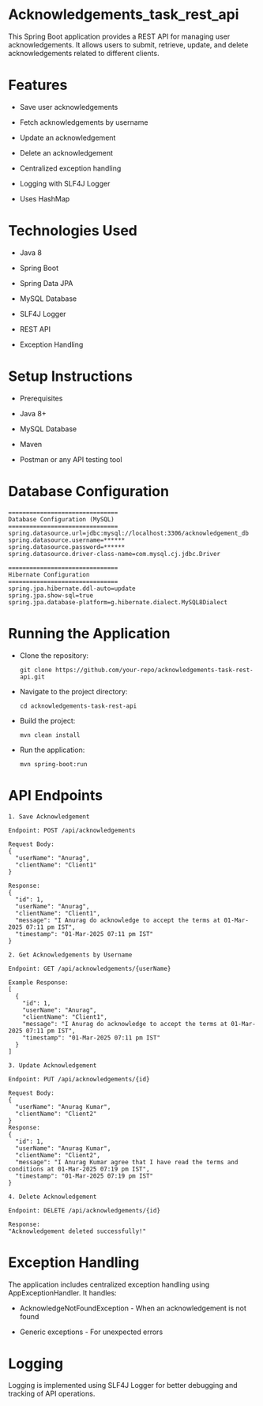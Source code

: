# Acknowledgements_task_rest_api
This Spring Boot application provides a REST API for managing user acknowledgements. It allows users to submit, retrieve, update, and delete acknowledgements related to different clients.

# Features

* Save user acknowledgements

* Fetch acknowledgements by username

* Update an acknowledgement

* Delete an acknowledgement

* Centralized exception handling

* Logging with SLF4J Logger

* Uses HashMap

# Technologies Used

* Java 8

* Spring Boot

* Spring Data JPA

* MySQL Database

* SLF4J Logger

* REST API

* Exception Handling

# Setup Instructions

* Prerequisites

* Java 8+

* MySQL Database

* Maven

* Postman or any API testing tool

# Database Configuration

 ```http
===============================
Database Configuration (MySQL)
===============================
spring.datasource.url=jdbc:mysql://localhost:3306/acknowledgement_db
spring.datasource.username=******
spring.datasource.password=******
spring.datasource.driver-class-name=com.mysql.cj.jdbc.Driver
```
```http
===============================
Hibernate Configuration
===============================
spring.jpa.hibernate.ddl-auto=update
spring.jpa.show-sql=true
spring.jpa.database-platform=g.hibernate.dialect.MySQL8Dialect
```
# Running the Application

* Clone the repository:
  ```http
  git clone https://github.com/your-repo/acknowledgements-task-rest-api.git
  ```
* Navigate to the project directory:
  ```http
  cd acknowledgements-task-rest-api
  ``````
* Build the project:
  ```http
  mvn clean install
   ``````
* Run the application:
  ```http
  mvn spring-boot:run
  ```

# API Endpoints
```http
1. Save Acknowledgement

Endpoint: POST /api/acknowledgements

Request Body:
{
  "userName": "Anurag",
  "clientName": "Client1"
}

Response:
{
  "id": 1,
  "userName": "Anurag",
  "clientName": "Client1",
  "message": "I Anurag do acknowledge to accept the terms at 01-Mar-2025 07:11 pm IST",
  "timestamp": "01-Mar-2025 07:11 pm IST"
}
```


```http
2. Get Acknowledgements by Username

Endpoint: GET /api/acknowledgements/{userName}

Example Response:
[
  {
    "id": 1,
    "userName": "Anurag",
    "clientName": "Client1",
    "message": "I Anurag do acknowledge to accept the terms at 01-Mar-2025 07:11 pm IST",
    "timestamp": "01-Mar-2025 07:11 pm IST"
  }
]
```

```http
3. Update Acknowledgement

Endpoint: PUT /api/acknowledgements/{id}

Request Body:
{
  "userName": "Anurag Kumar",
  "clientName": "Client2"
}
Response:
{
  "id": 1,
  "userName": "Anurag Kumar",
  "clientName": "Client2",
  "message": "I Anurag Kumar agree that I have read the terms and conditions at 01-Mar-2025 07:19 pm IST",
  "timestamp": "01-Mar-2025 07:19 pm IST"
}
```

```http
4. Delete Acknowledgement

Endpoint: DELETE /api/acknowledgements/{id}

Response:
"Acknowledgement deleted successfully!"
```
# Exception Handling

The application includes centralized exception handling using AppExceptionHandler. It handles:

* AcknowledgeNotFoundException - When an acknowledgement is not found

* Generic exceptions - For unexpected errors

# Logging

Logging is implemented using SLF4J Logger for better debugging and tracking of API operations.
